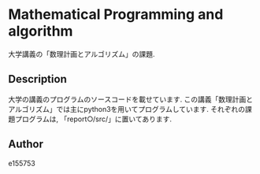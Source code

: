 # Mathematical Programming and algorithm
大学講義の「数理計画とアルゴリズム」の課題.

## Description
大学の講義のプログラムのソースコードを載せています.
この講義「数理計画とアルゴリズム」では主にpython3を用いてプログラムしています.
それぞれの課題プログラムは, 「report○/src/」に置いてあります.

## Author
e155753
